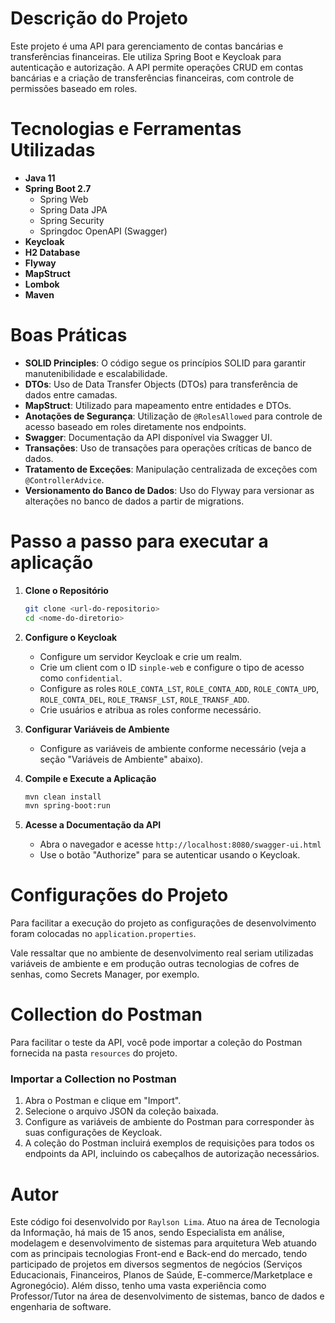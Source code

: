 # Descrição do Projeto

Este projeto é uma API para gerenciamento de contas bancárias e transferências financeiras. Ele utiliza Spring Boot e Keycloak para autenticação e autorização. A API permite operações CRUD em contas bancárias e a criação de transferências financeiras, com controle de permissões baseado em roles.

# Tecnologias e Ferramentas Utilizadas

- **Java 11**
- **Spring Boot 2.7**
    - Spring Web
    - Spring Data JPA
    - Spring Security
    - Springdoc OpenAPI (Swagger)
- **Keycloak**
- **H2 Database**
- **Flyway**
- **MapStruct**
- **Lombok**
- **Maven**

# Boas Práticas

- **SOLID Principles**: O código segue os princípios SOLID para garantir manutenibilidade e escalabilidade.
- **DTOs**: Uso de Data Transfer Objects (DTOs) para transferência de dados entre camadas.
- **MapStruct**: Utilizado para mapeamento entre entidades e DTOs.
- **Anotações de Segurança**: Utilização de `@RolesAllowed` para controle de acesso baseado em roles diretamente nos endpoints.
- **Swagger**: Documentação da API disponível via Swagger UI.
- **Transações**: Uso de transações para operações críticas de banco de dados.
- **Tratamento de Exceções**: Manipulação centralizada de exceções com `@ControllerAdvice`.
- **Versionamento do Banco de Dados**: Uso do Flyway para versionar as alterações no banco de dados a partir de migrations.

# Passo a passo para executar a aplicação

1. **Clone o Repositório**
    ```bash
    git clone <url-do-repositorio>
    cd <nome-do-diretorio>
    ```

2. **Configure o Keycloak**
    - Configure um servidor Keycloak e crie um realm.
    - Crie um client com o ID `sinple-web` e configure o tipo de acesso como `confidential`.
    - Configure as roles `ROLE_CONTA_LST`, `ROLE_CONTA_ADD`, `ROLE_CONTA_UPD`, `ROLE_CONTA_DEL`, `ROLE_TRANSF_LST`, `ROLE_TRANSF_ADD`.
    - Crie usuários e atribua as roles conforme necessário.

3. **Configurar Variáveis de Ambiente**
    - Configure as variáveis de ambiente conforme necessário (veja a seção "Variáveis de Ambiente" abaixo).

4. **Compile e Execute a Aplicação**
    ```bash
    mvn clean install
    mvn spring-boot:run
    ```

5. **Acesse a Documentação da API**
    - Abra o navegador e acesse `http://localhost:8080/swagger-ui.html`
    - Use o botão "Authorize" para se autenticar usando o Keycloak.

# Configurações do Projeto

Para facilitar a execução do projeto as configurações de desenvolvimento foram colocadas no `application.properties`.

Vale ressaltar que no ambiente de desenvolvimento real seriam utilizadas variáveis de ambiente e em produção outras tecnologias de cofres de senhas, como Secrets Manager, por exemplo.

# Collection do Postman

Para facilitar o teste da API, você pode importar a coleção do Postman fornecida na pasta `resources` do projeto.

### Importar a Collection no Postman

1. Abra o Postman e clique em "Import".
2. Selecione o arquivo JSON da coleção baixada.
3. Configure as variáveis de ambiente do Postman para corresponder às suas configurações de Keycloak.
4. A coleção do Postman incluirá exemplos de requisições para todos os endpoints da API, incluindo os cabeçalhos de autorização necessários.

# Autor

Este código foi desenvolvido por `Raylson Lima`. Atuo na área de Tecnologia da Informação, há mais de 15 anos, sendo Especialista em análise, modelagem e desenvolvimento de sistemas para arquitetura Web atuando com as principais tecnologias Front-end e Back-end do mercado, tendo participado de projetos em diversos segmentos de negócios (Serviços Educacionais, Financeiros, Planos de Saúde, E-commerce/Marketplace e Agronegócio). Além disso, tenho uma vasta experiência como Professor/Tutor na área de desenvolvimento de sistemas, banco de dados e engenharia de software.